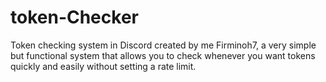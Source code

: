 # token-Checker
Token checking system in Discord created by me Firminoh7, a very simple but functional system that allows you to check whenever you want tokens quickly and easily without setting a rate limit.

